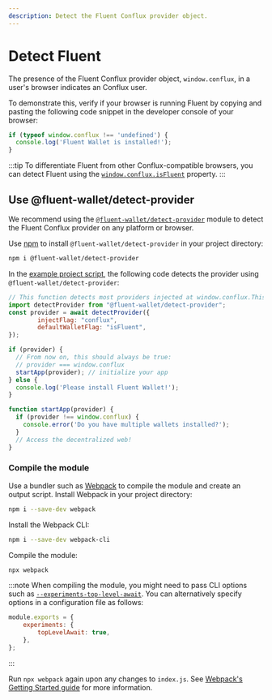 ```yaml
---
description: Detect the Fluent Conflux provider object.
---
```


# Detect Fluent

The presence of the Fluent Conflux provider object, `window.conflux`, in a user's browser
indicates an Conflux user.

To demonstrate this, verify if your browser is running Fluent by copying and pasting the following
code snippet in the developer console of your browser:

```javascript
if (typeof window.conflux !== 'undefined') {
  console.log('Fluent Wallet is installed!');
}
```

:::tip
To differentiate Fluent from other Conflux-compatible browsers, you can detect Fluent using the
[`window.conflux.isFluent`](../reference/provider-api.md#windowconfluxisfluent) property.
:::

## Use @fluent-wallet/detect-provider

We recommend using the [`@fluent-wallet/detect-provider`](https://github.com/fluent-wallet/detect-provider)
module to detect the Fluent Conflux provider on any platform or browser.

Use [npm](https://docs.npmjs.com/downloading-and-installing-node-js-and-npm) to install
`@fluent-wallet/detect-provider` in your project directory:

```bash
npm i @fluent-wallet/detect-provider
```

In the [example project script](set-up-dev-environment.md#example), the following code detects the
provider using `@fluent-wallet/detect-provider`:

```javascript title="index.js"
// This function detects most providers injected at window.conflux.This returns the provider, or null if it wasn't detected.
import detectProvider from "@fluent-wallet/detect-provider";
const provider = await detectProvider({
        injectFlag: "conflux",
        defaultWalletFlag: "isFluent",
});

if (provider) {
  // From now on, this should always be true:
  // provider === window.conflux
  startApp(provider); // initialize your app
} else {
  console.log('Please install Fluent Wallet!');
}

function startApp(provider) {
  if (provider !== window.conflux) {
    console.error('Do you have multiple wallets installed?');
  }
  // Access the decentralized web!
}
```

### Compile the module

Use a bundler such as [Webpack](https://github.com/webpack/webpack) to compile the module and create
an output script.
Install Webpack in your project directory:

```bash
npm i --save-dev webpack
```

Install the Webpack CLI:

```bash
npm i --save-dev webpack-cli
```

Compile the module:

```bash
npx webpack
```

:::note
When compiling the module, you might need to pass CLI options such as
[`--experiments-top-level-await`](https://webpack.js.org/configuration/experiments/).
You can alternatively specify options in a configuration file as follows:

```javascript title="webpack.config.cjs"
module.exports = {
    experiments: {
        topLevelAwait: true,
    },
};
```
:::

Run `npx webpack` again upon any changes to `index.js`.
See [Webpack's Getting Started guide](https://webpack.js.org/guides/getting-started/) for more information.
